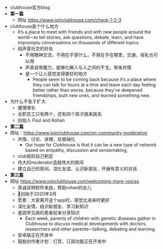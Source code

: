 - clubhouse官方blog
- **第一篇**
    - 网址 https://www.joinclubhouse.com/check-1-2-3
- clubhouse是个什么地方
    - It’s a place to meet with friends and with new people around the world—to tell stories, ask questions, debate, learn, and have impromptu conversations on thousands of different topics.
    - 纯声音社交的好处
        - 不用眼神交流，不用在乎穿什么，不用在乎在哪里，交通，母乳也可以用
        - 声音自带魔力，能够化解人与人之间的干戈，带来共情
        - 是一个让人感觉变得更好的地方
            - People seem to be coming back because it’s a place where they can talk for hours at a time and leave each day feeling better rather than worse, because they’ve deepened friendships, built new ones, and learned something new.
- 为什么不急于扩大
    - 缓慢增长
    - 全职员工只有两个，还有四个孩子跳来跳去
    - 创始人 Paul and Rohan
- **第二篇**
- 网址：https://www.joinclubhouse.com/on-community-moderation
    - 共情、讨论、讲理，反极端化
        - Our hope for Clubhouse is that it can be a new type of network based on empathy, discussion and sensemaking, 
    - club规则自己制定
    - 伟大的moderator造就伟大的房间
    - 建立自己的房间，深化友谊、认识新朋友、开展有意义的对话
- **第三篇**
- 网址 https://www.joinclubhouse.com/welcoming-more-voices
    - 真诚说明软件来由，帮助rohan的女儿
    - 创始于2020年3月
    - 愿景：大家离开这个app时，感觉比进来时更好
    - 深化友情，结识新朋友、学习新知识
    - 基因罕见病的患者前来分享知识
        - Each week, parents of children with genetic diseases gather in Clubhouse to discuss medical developments with doctors, researchers and other parents—talking, debating and learning.
    - 安卓版正在开发中
    - 鼓励创作者计划：打赏、订阅功能正在开发中
